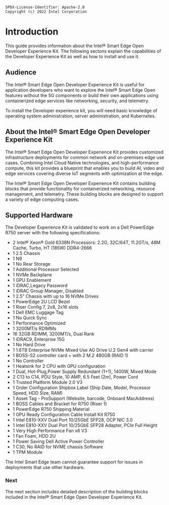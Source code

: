 ```text
SPDX-License-Identifier: Apache-2.0
Copyright (c) 2022 Intel Corporation
```
# Introduction

This guide provides information about the Intel® Smart Edge Open Developer Experience Kit. The following sectons explain the capabilities of the Developer Experience Kit as well as how to install and use it. 

## Audience

The Intel® Smart Edge Open Developer Experience Kit is useful for application developers who want to explore the Intel® Smart Edge Open features without the 5G components or build their own applications using containerized edge services like networking, security, and telemetry. 

To install the Developer experience kit, you will need basic knowledge of operating system administration, server administration, and Kubernetes.

## About the Intel® Smart Edge Open Developer Experience Kit

The Intel® Smart Edge Open Developer Experience Kit provides customized infrastructure deployments for common network and on-premises edge use cases. Combining Intel Cloud Native technologies, and high-performance compute, this kit provides a blueprint that enables you to build AI, video and edge services covering diverse IoT segments with optimization at the edge.

The Intel® Smart Edge Open Developer Experience Kit contains building blocks that provide functionality for containerized networking, resource management, and telemetry. These building blocks are designed to support a variety of edge computing cases.

## Supported Hardware

The Developer Experience Kit is validated to work on a Dell PowerEdge R750 server with the following specifications:

- 2 Intel® Xeon® Gold 6338N Processors: 2.2G, 32C/64T, 11.2GT/s, 48M Cache, Turbo, HT (185W) DDR4-2666
- 1 2.5 Chassis
- 1 N9
- 1 No Rear Storage
- 1 Additional Processor Selected
- 1 NVMe Backplane
- 1 GPU Enablement
- 1 iDRAC,Legacy Password
- 1 iDRAC Group Manager, Disabled
- 1 2.5” Chassis with up to 16 NVMe Drives
- 1 PowerEdge 2U LCD Bezel
- 1 Riser Config 7, 2x8, 2x16 slots
- 1 Dell EMC Luggage Tag
- 1 No Quick Sync
- 1 Performance Optimized
- 1 3200MT/s RDIMMs
- 16 32GB RDIMM, 3200MT/s, Dual Rank
- 1 iDRAC9, Enterprise 15G
- 1 No Hard Drive
- 1 1.6TB Enterprise NVMe Mixed Use AG Drive U.2 Gen4 with carrier
- 1 BOSS-S2 controller card + with 2 M.2 480GB (RAID 1)
- 1 No Controller
- 1 Heatsink for 2 CPU with GPU configuration
- 1 Dual, Hot-Plug,Power Supply Redundant (1+1), 1400W, Mixed Mode
- 2 C13 to C14, PDU Style, 10 AMP, 6.5 Feet (2m), Power Cord
- 1 Trusted Platform Module 2.0 V3
- 1 Order Configuration Shipbox Label (Ship Date, Model, Processor Speed, HDD Size, RAM)
- 1 Asset Tag - ProSupport (Website, barcode, Onboard MacAddress)
- 1 BOSS Cables and Bracket for R750 (Riser 1)
- 1 PowerEdge R750 Shipping Material
- 1 GPU Ready Configuration Cable Install Kit R750
- 1 Intel E810-XXV Dual Port 10/25GbE SFP28, OCP NIC 3.0
- 1 Intel E810-XXV Dual Port 10/25GbE SFP28 Adapter, PCIe Full Height
- 1 Very High Performance Fan x6 V3
- 1 Fan Foam, HDD 2U
- 1 Power Saving Dell Active Power Controller
- 1 C30, No RAID for NVME chassis Software
- 1 TPM Module

The Intel Smart Edge team cannot guarantee support for issues in deployments that use other hardware.

### Next

The next section includes detailed description of the building blocks included in the Intel® Smart Edge Open Developer Experience Kit. 






